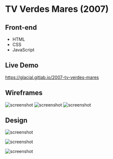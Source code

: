 # TV Verdes Mares (2007)

## Front-end 

* HTML
* CSS
* JavaScript

## Live Demo

https://glacial.gitlab.io/2007-tv-verdes-mares

## Wireframes

![screenshot](design/wireframes/01-home.gif)
![screenshot](design/wireframes/02-canais.gif)
![screenshot](design/wireframes/03-internas.gif)


## Design

![screenshot](design/01-home.jpg)


![screenshot](design/02-canais.jpg)


![screenshot](design/03-internas.jpg)

